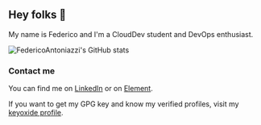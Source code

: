 ## Hey folks 👋
My name is Federico and I'm a CloudDev student and DevOps enthusiast.

![FedericoAntoniazzi's GitHub stats](https://github-readme-stats.vercel.app/api?username=FedericoAntoniazzi&show_icons=true&theme=tokyonight)

### Contact me
You can find me on [LinkedIn](https://linkedin.com/in/federico-antoniazzi) or on [Element](https://matrix.to/#/@federicoantoniazzi:matrix.org).

If you want to get my GPG key and know my verified profiles, visit my [keyoxide profile](https://keyoxide.org/hkp/C55C90BF1849EB51631EC49A08F51F421DC997C6).

